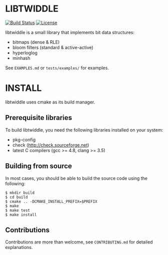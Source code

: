 LIBTWIDDLE
==========
[![Build Status](https://travis-ci.org/fsaintjacques/libtwiddle.svg?branch=develop)](https://travis-ci.org/fsaintjacques/libtwiddle)
[![License](https://img.shields.io/badge/license-LGPL--3.0-blue.svg?style=flat)](https://github.com/fsaintjacques/libtwiddle/blob/develop/LICENSE)


libtwiddle is a small library that implements bit data structures:

  * bitmaps (dense & RLE)
  * bloom filters (standard & active-active)
  * hyperloglog
  * minhash

See `EXAMPLES.md` or `tests/examples/` for examples.

INSTALL
=======

libtwiddle uses cmake as its build manager.

Prerequisite libraries
----------------------

To build libtwiddle, you need the following libraries installed on
your system:

  * pkg-config
  * check (http://check.sourceforge.net)
  * latest C compilers (gcc >= 4.8, clang >= 3.5)

Building from source
--------------------

In most cases, you should be able to build the source code using the following:

    $ mkdir build
    $ cd build
    $ cmake .. -DCMAKE_INSTALL_PREFIX=$PREFIX
    $ make
    $ make test
    $ make install

Contributions
-------------

Contributions are more than welcome, see `CONTRIBUTING.md` for detailed
explanations.
